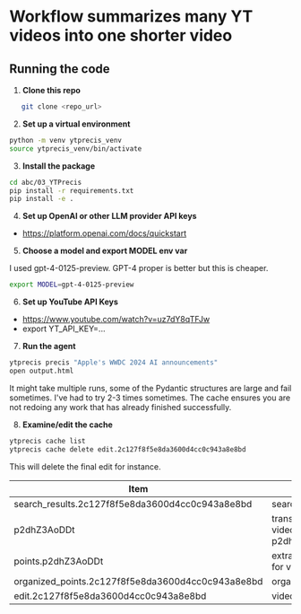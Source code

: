 # Workflow summarizes many YT videos into one shorter video

## Running the code

1. **Clone this repo**

```bash
   git clone <repo_url>
```

2. **Set up a virtual environment**

```bash
python -m venv ytprecis_venv
source ytprecis_venv/bin/activate
```

3. **Install the package**

```bash
cd abc/03_YTPrecis
pip install -r requirements.txt
pip install -e .
```

4. **Set up OpenAI or other LLM provider API keys**

- https://platform.openai.com/docs/quickstart

5. **Choose a model and export MODEL env var**

I used gpt-4-0125-preview. GPT-4 proper is better but this is cheaper.

```bash
export MODEL=gpt-4-0125-preview
```

6. **Set up YouTube API Keys**

- https://www.youtube.com/watch?v=uz7dY8qTFJw
- export YT_API_KEY=...

7. **Run the agent**

```bash
ytprecis precis "Apple's WWDC 2024 AI announcements"
open output.html
```

It might take multiple runs, some of the Pydantic structures are large and fail sometimes.
I've had to try 2-3 times sometimes.
The cache ensures you are not redoing any work that has already finished successfully.

8. **Examine/edit the cache**

```bash
ytprecis cache list
ytprecis cache delete edit.2c127f8f5e8da3600d4cc0c943a8e8bd
```

This will delete the final edit for instance.

| Item                                        | Label                                     |
|---------------------------------------------|-------------------------------------------|
| search_results.2c127f8f5e8da3600d4cc0c943a8e8bd | search_results                 |
| p2dhZ3AoDDt                                 | transcript for video p2dhZ3AoDDt                     |
| points.p2dhZ3AoDDt                          | extracted points for video                          |
| organized_points.2c127f8f5e8da3600d4cc0c943a8e8bd | organized_points               |
| edit.2c127f8f5e8da3600d4cc0c943a8e8bd       | video edit                            |
